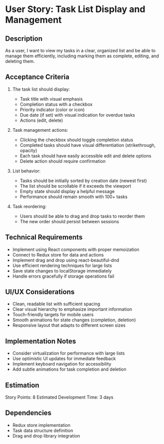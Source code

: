 # User Story: Task List Display and Management

## Description
As a user, I want to view my tasks in a clear, organized list and be able to manage them efficiently, including marking them as complete, editing, and deleting them.

## Acceptance Criteria
1. The task list should display:
   - Task title with visual emphasis
   - Completion status with a checkbox
   - Priority indicator (color or icon)
   - Due date (if set) with visual indication for overdue tasks
   - Actions (edit, delete)

2. Task management actions:
   - Clicking the checkbox should toggle completion status
   - Completed tasks should have visual differentiation (strikethrough, opacity)
   - Each task should have easily accessible edit and delete options
   - Delete action should require confirmation

3. List behavior:
   - Tasks should be initially sorted by creation date (newest first)
   - The list should be scrollable if it exceeds the viewport
   - Empty state should display a helpful message
   - Performance should remain smooth with 100+ tasks

4. Task reordering:
   - Users should be able to drag and drop tasks to reorder them
   - The new order should persist between sessions

## Technical Requirements
- Implement using React components with proper memoization
- Connect to Redux store for data and actions
- Implement drag and drop using react-beautiful-dnd
- Use efficient rendering techniques for large lists
- Save state changes to localStorage immediately
- Handle errors gracefully if storage operations fail

## UI/UX Considerations
- Clean, readable list with sufficient spacing
- Clear visual hierarchy to emphasize important information
- Touch-friendly targets for mobile users
- Smooth animations for state changes (completion, deletion)
- Responsive layout that adapts to different screen sizes

## Implementation Notes
- Consider virtualization for performance with large lists
- Use optimistic UI updates for immediate feedback
- Implement keyboard navigation for accessibility
- Add subtle animations for task completion and deletion

## Estimation
Story Points: 8
Estimated Development Time: 3 days

## Dependencies
- Redux store implementation
- Task data structure definition
- Drag and drop library integration